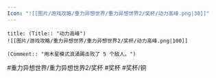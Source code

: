 ```yaml
---
Icon: "![[图片/游戏攻略/重力异想世界/重力异想世界2/奖杯/动力高峰.png|30]]"
---
```

```ad-common-bronze-trophy
title: (Title:: "动力高峰")
![[图片/游戏攻略/重力异想世界/重力异想世界2/奖杯/动力高峰.png|100]]

(Comment:: "用木星模式浪涌踢击败了 5 个敌人。")
```

#重力异想世界/重力异想世界2/奖杯 #奖杯 #奖杯/铜
